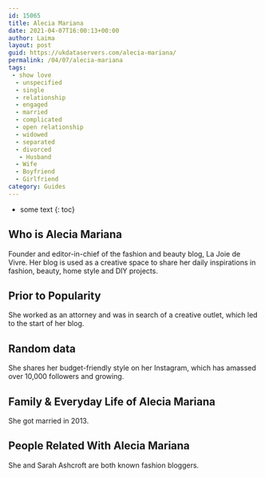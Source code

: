 ```yaml
---
id: 15065
title: Alecia Mariana
date: 2021-04-07T16:00:13+00:00
author: Laima
layout: post
guid: https://ukdataservers.com/alecia-mariana/
permalink: /04/07/alecia-mariana
tags:
 - show love
  - unspecified
  - single
  - relationship
  - engaged
  - married
  - complicated
  - open relationship
  - widowed
  - separated
  - divorced
   - Husband
  - Wife
  - Boyfriend
  - Girlfriend
category: Guides
---
```


* some text
{: toc}


## Who is Alecia Mariana
                  
                  
                  
Founder and editor-in-chief of the fashion and beauty blog, La Joie de Vivre. Her blog is used as a creative space to share her daily inspirations in fashion, beauty, home style and DIY projects.
                  
              
            
              
            
                
                
                
## Prior to Popularity
                  
                  
                  
She worked as an attorney and was in search of a creative outlet, which led to the start of her blog.
                  
              
            
              
            
                
                
                
## Random data
                  
                  
                  
She shares her budget-friendly style on her Instagram, which has amassed over 10,000 followers and growing.
                  
              
            
              
            
                
                
                
## Family & Everyday Life of Alecia Mariana
                  
                  
                  
She got married in 2013.
                  
              
            
              
            
                
                
                
## People Related With Alecia Mariana
                  
                  
                  
She and Sarah Ashcroft are both known fashion bloggers.
                  
              
            
              
            
                
              
            
              
              
            
            
              
            
          
          
          